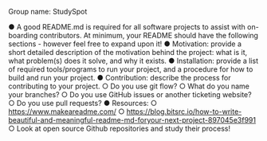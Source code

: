 Group name: StudySpot

● A good README.md is required for all software projects to assist with on-boarding
contributors. At minimum, your README should have the following sections - however
feel free to expand upon it!
● Motivation: provide a short detailed description of the motivation behind the project:
what is it, what problem(s) does it solve, and why it exists.
● Installation: provide a list of required tools/programs to run your project, and a
procedure for how to build and run your project.
● Contribution: describe the process for contributing to your project.
○ Do you use git flow?
○ What do you name your branches?
○ Do you use GitHub issues or another ticketing website?
○ Do you use pull requests?
● Resources:
○ https://www.makeareadme.com/
○ https://blog.bitsrc.io/how-to-write-beautiful-and-meaningful-readme-md-foryour-next-project-897045e3f991
○ Look at open source Github repositories and study their process!